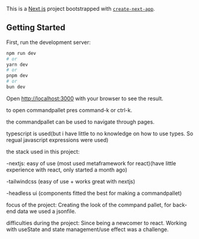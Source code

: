 This is a [Next.js](https://nextjs.org/) project bootstrapped with [`create-next-app`](https://github.com/vercel/next.js/tree/canary/packages/create-next-app).

## Getting Started

First, run the development server:

```bash
npm run dev
# or
yarn dev
# or
pnpm dev
# or
bun dev
```

Open [http://localhost:3000](http://localhost:3000) with your browser to see the result.

to open commandpallet pres command-k or ctrl-k.

the commandpallet can be used to navigate through pages.

typescript is used(but i have little to no knowledge on how to use types. So regual javascript expressions were used)

the stack used in this project:

-nextjs: easy of use (most used metaframework for react)(have little experience with react, only started a month ago)

-tailwindcss (easy of use + works great with nextjs)

-headless ui (components fitted the best for making a commandpallet)


focus of the project:
Creating the look of the commpand pallet, for back-end data we used a jsonfile.

difficulties during the project:
Since being a newcomer to react. Working with useState and state management/use effect was a challenge.




